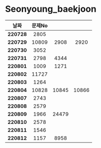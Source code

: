 # Seonyoung_baekjoon

| 날짜         | 문제No  |       |       |
|:----------:|:-----:|:-----:|:-----:|
| **220728** | 2805  |       |       |
| **220729** | 10809 | 2908  | 2920  |
| **220730** | 3052  |       |       |
| **220731** | 2798  | 4344  |       |
| **220801** | 1009  | 1271  |       |
| **220802** | 11727 |       |       |
| **220803** | 1264  |       |       |
| **220804** | 10828 | 10845 | 10866 |
| **220807** | 2743  |       |       |
| **220808** | 2579  |       |       |
| **220809** | 1966  | 24479 |       |
| **220810** | 2578  |       |       |
| **220811** | 1546  |       |       |
| **220812** | 1157  | 8958  |       |